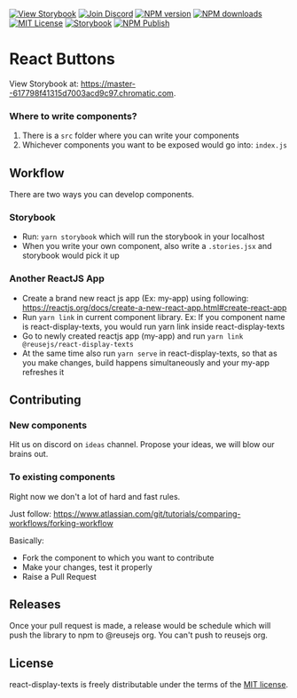 [![View Storybook][view-storybook-image]][view-storybook-url]
[![Join Discord][join-discord-image]][join-discord-url]
[![NPM version][npm-version-image]][npm-url]
[![NPM downloads][npm-downloads-image]][npm-downloads-url]
[![MIT License][license-image]][license-url]
[![Storybook][storybook-action-image]][storybook-action-url]
[![NPM Publish][npm-publish-action-image]][npm-publish-action-url]

# React Buttons

View Storybook at: https://master--617798f41315d7003acd9c97.chromatic.com.

### Where to write components?

1. There is a `src` folder where you can write your components
2. Whichever components you want to be exposed would go into: `index.js`

## Workflow

There are two ways you can develop components.

### Storybook

- Run: `yarn storybook` which will run the storybook in your localhost
- When you write your own component, also write a `.stories.jsx` and storybook would pick it up

### Another ReactJS App

- Create a brand new react js app (Ex: my-app) using following: https://reactjs.org/docs/create-a-new-react-app.html#create-react-app
- Run `yarn link` in current component library. Ex: If you component name is react-display-texts, you would run yarn link inside react-display-texts
- Go to newly created reactjs app (my-app) and run `yarn link @reusejs/react-display-texts`
- At the same time also run `yarn serve` in react-display-texts, so that as you make changes, build happens simultaneously and your my-app refreshes it

## Contributing

### New components

Hit us on discord on `ideas` channel. Propose your ideas, we will blow our brains out.

### To existing components

Right now we don't a lot of hard and fast rules. 

Just follow: https://www.atlassian.com/git/tutorials/comparing-workflows/forking-workflow

Basically:

- Fork the component to which you want to contribute
- Make your changes, test it properly
- Raise a Pull Request

## Releases

Once your pull request is made, a release would be schedule which will push the library to npm to @reusejs org. You can't push to reusejs org.

 ## License

react-display-texts is freely distributable under the terms of the [MIT license][license-url].

[license-image]: https://img.shields.io/badge/license-MIT-blue.svg?style=flat
[license-url]: LICENSE

[npm-url]: https://npmjs.org/package/@reusejs/react-display-texts
[npm-version-image]: https://img.shields.io/npm/v/@reusejs/react-display-texts.svg?style=flat

[npm-downloads-image]: https://img.shields.io/npm/dm/@reusejs/react-display-texts.svg?style=flat
[npm-downloads-url]: https://npmcharts.com/compare/@reusejs/react-display-texts?minimal=true

[view-storybook-image]: https://img.shields.io/badge/View-Storybook-F59E0B.svg
[view-storybook-url]: https://master--617798f41315d7003acd9c97.chromatic.com

[join-discord-image]: https://img.shields.io/badge/Join-Discord-7389D8.svg
[join-discord-url]: https://discord.gg/VUa9SHvvDb

[storybook-action-image]: https://github.com/reusejs/react-display-texts/actions/workflows/chromatic.yml/badge.svg
[storybook-action-url]: https://github.com/reusejs/react-display-texts/actions/workflows/chromatic.yml

[npm-publish-action-image]: https://github.com/reusejs/react-display-texts/actions/workflows/publish.yml/badge.svg
[npm-publish-action-url]: https://github.com/reusejs/react-display-texts/actions/workflows/publish.yml
